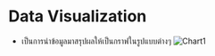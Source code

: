 # Data Visualization
- เป็นการนำข้อมูลมาสรุปผลให้เป็นกราฟในรูปแบบต่างๆ
![Chart1](https://www.google.com/url?sa=i&url=https%3A%2F%2Fwww.pngwing.com%2Fen%2Fsearch%3Fq%3Ddata%2BVisualization&psig=AOvVaw1klLvimEbyPJ0M7gIhgD6p&ust=1709164982622000&source=images&cd=vfe&opi=89978449&ved=0CBMQjRxqFwoTCNCxr-_dzIQDFQAAAAAdAAAAABAJ)
